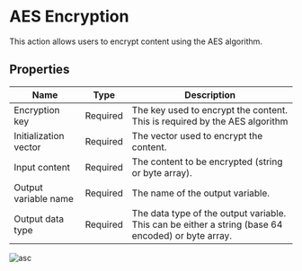 # AES Encryption

This action allows users to encrypt content using the AES algorithm.



## Properties

| Name                 | Type     | Description                         |
|----------------------|----------|-------------------------------------|
|   Encryption key              | Required | The key used to encrypt the content. This is required by the AES algorithm                                    |
|  Initialization vector          | Required |  The vector used to encrypt the content.  |
| Input content    | Required |  The content to be encrypted (string or byte array). |
| Output variable name | Required | The name of the output variable. |
| Output data type | Required | The data type of the output variable. This can be either a string (base 64 encoded) or byte array. |


![asc](https://profitbasedocs.blob.core.windows.net/flowimages/asc-enc.png)
